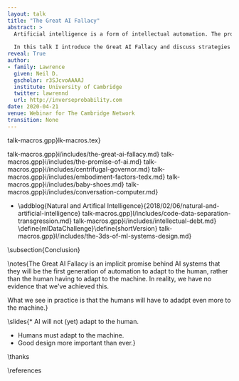 ```yaml
---
layout: talk
title: "The Great AI Fallacy"
abstract: >
  Artificial intelligence is a form of intellectual automation. The promise of artificial intelligence is that it will be the first generation of automation that adapts to humans, rather than humans having to adapt to it. I see no evidence that this is true, but this fallacy is having very real effects on the way we think about creating and deploying artificial intelligence solutions.
  
  In this talk I introduce the Great AI Fallacy and discuss strategies for deployment that pre-emptively deal with the problems it will trigger.
reveal: True
author:
- family: Lawrence
  given: Neil D.
  gscholar: r3SJcvoAAAAJ
  institute: University of Cambridge
  twitter: lawrennd
  url: http://inverseprobability.com
date: 2020-04-21
venue: Webinar for The Cambridge Network
transition: None
---
```


talk-macros.gpp}lk-macros.tex}

talk-macros.gpp}i/includes/the-great-ai-fallacy.md}
talk-macros.gpp}i/includes/the-promise-of-ai.md}
talk-macros.gpp}i/includes/centrifugal-governor.md}
talk-macros.gpp}i/includes/embodiment-factors-tedx.md}
talk-macros.gpp}i/includes/baby-shoes.md}
talk-macros.gpp}i/includes/conversation-computer.md}
* \addblog{Natural and Artifical Intelligence}{2018/02/06/natural-and-artificial-intelligence}
talk-macros.gpp}l/includes/code-data-separation-transgression.md}
talk-macros.gpp}i/includes/intellectual-debt.md}
\define{mlDataChallenge}\define{shortVersion}
talk-macros.gpp}l/includes/the-3ds-of-ml-systems-design.md}

\subsection{Conclusion}

\notes{The Great AI Fallacy is an implicit promise behind AI systems that they will be the first generation of automation to adapt to the human, rather than the human having to adapt to the machine. In reality, we have no evidence that we've achieved this. 

What we see in practice is that the humans will have to adadpt even more to the machine.}

\slides{* AI will not (yet) adapt to the human.
* Humans must adapt to the machine.
* Good design more important than ever.}


\thanks

\references

